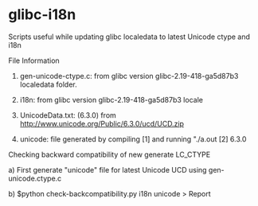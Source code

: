 glibc-i18n
==========

Scripts useful while updating glibc localedata to latest Unicode ctype and i18n

File Information
1. gen-unicode-ctype.c: from glibc version glibc-2.19-418-ga5d87b3 localedata folder.

2. i18n: from glibc version glibc-2.19-418-ga5d87b3 locale

3. UnicodeData.txt: (6.3.0)  from http://www.unicode.org/Public/6.3.0/ucd/UCD.zip 

4. unicode: file generated by compiling [1] and running "./a.out [2] 6.3.0


Checking backward compatibility of new generate LC_CTYPE

a) First generate "unicode" file for latest Unicode UCD using gen-unicode.ctype.c

b) $python check-backcompatibility.py i18n unicode > Report


